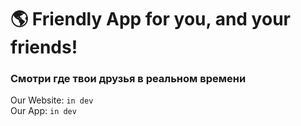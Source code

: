 # 🌎 Friendly App for you, and your friends!

### Смотри где твои друзья в реальном времени

Our Website: `in dev`\
Our App: `in dev`



